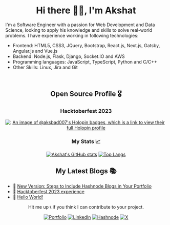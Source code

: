 <h1 align="center">Hi there 👋🏻, I'm Akshat</h1>
<p>
I'm a Software Engineer with a passion for Web Development and Data Science, looking to apply his knowledge and skills to solve real-world problems. I have experience working in following technologies:

- Frontend: HTML5, CSS3, JQuery, Bootstrap, React.js, Next.js, Gatsby, Angular.js and Vue.js
- Backend: Node.js, Flask, Django, Socket.IO and AWS
- Programming languages: JavaScript, TypeScript, Python and C/C++
- Other Skills: Linux, Jira and Git
</p>
<br>

<h2 align="center">Open Source Profile 🎖️</h2>

<div align="center">

<h3>Hacktoberfest 2023</h3>

[![An image of @aksbad007's Holopin badges, which is a link to view their full Holopin profile](https://holopin.me/aksbad007)](https://holopin.io/@aksbad007)

<h3>My Stats 📈</h3>

[![Akshat's GitHub stats](https://github-readme-stats.vercel.app/api?username=AksBad007&theme=tokyonight)](https://github.com/AksBad007/github-readme-stats)
[![Top Langs](https://github-readme-stats.vercel.app/api/top-langs/?username=AksBad007&layout=compact&theme=tokyonight)](https://github.com/AksBad007/github-readme-stats)
</div>

<h2 align="center">My Latest Blogs 📚</h2>

<!-- BLOG-POST-LIST:START -->
 - 🌮 [New Version: Steps to Include Hashnode Blogs in Your Portfolio](https://aksbad007.hashnode.dev/how-to-include-hashnode-blogs-in-your-portfolio)
 - 🚀 [Hacktoberfest 2023 experience](https://aksbad007.hashnode.dev/hacktoberfest-2023-experience)
 - 🌮 [Hello World!](https://aksbad007.hashnode.dev/first-blog)<!-- BLOG-POST-LIST:END -->

<div align="center">

Hit me up 📞 if you think I can contribute to your project.

[![Portfolio](https://img.shields.io/badge/Portfolio-2c2c6c?style=flat-square)](https://portfolio-akshat-arora.vercel.app/)
[![LinkedIn](https://img.shields.io/badge/LinkedIn-blue?style=flat-square)](https://www.linkedin.com/in/akshat-arora-007/)
[![Hashnode](https://img.shields.io/badge/Hashnode-2862fe?style=flat-square)](https://www.Hashnode.com/@AksBad007)
[![X](https://img.shields.io/badge/X-black?style=flat-square)](https://twitter.com/AksBad007)
</div>
<br>
